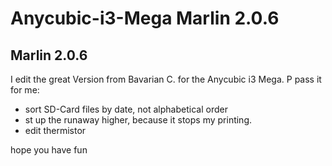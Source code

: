 # Anycubic-i3-Mega Marlin 2.0.6
## Marlin 2.0.6

I edit the great Version from Bavarian C. for the Anycubic i3 Mega. 
P pass it for me:
<ul>
  <li>sort SD-Card files by date, not alphabetical order</li>
<li>st up the runaway higher, because it stops my printing.</li>
<li>edit thermistor</li>
</ul>

hope you have fun
